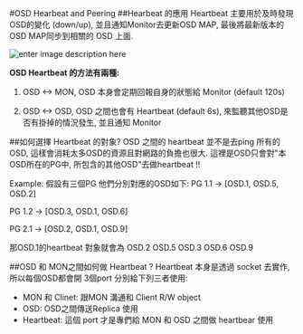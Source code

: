 
#OSD Hearbeat and Peering
##Hearbeat 的應用
Heartbeat 主要用於及時發現OSD的變化 (down/up), 並且通知Monitor去更新OSD MAP, 最後將最新版本的OSD MAP同步到相關的 OSD 上面.

![enter image description here](http://docs.ceph.com/docs/master/_images/ditaa-2ad4d285aa0fb0ed30f32eb7137638c5d045f92a.png)

**OSD Heartbeat 的方法有兩種:**

1. OSD <-> MON, OSD 本身會定期回報自身的狀態給 Monitor (default 120s)

2. OSD <-> OSD, OSD 之間也會有 Heartbeat (default 6s), 來監聽其他OSD是否有掛掉的情況發生, 並且通知 Monitor

##如何選擇 Heartbeat 的對象?
OSD 之間的 heartbeat 並不是去ping 所有的OSD, 這樣會消耗太多OSD的資源且對網路的負擔也很大. 
這裡是OSD只會對"本OSD所在的PG中, 所包含的其他OSD"去做heartbeat !!

Example:
假設有三個PG 他們分別對應的OSD如下:
PG 1.1 -> [OSD.1, OSD.5, OSD.2]

PG 1.2 -> [OSD.3, OSD.1, OSD.6]

PG 2.1 -> [OSD.2, OSD.1, OSD.9]

那OSD.1的heartbeat 對象就會為 OSD.2 OSD.5 OSD.3 OSD.6 OSD.9


##OSD 和 MON之間如何做 Heartbeat ?
Heartbeat 本身是透過 socket 去實作, 所以每個OSD都會開 3個port 分別給下列三者使用:

+ MON 和 Clinet:  跟MON 溝通和 Client R/W object 
+ OSD: OSD之間傳送Replica 使用
+ Heartbeat: 這個 port 才是專們給 MON 和 OSD 之間做 heartbear 使用
